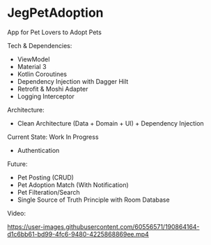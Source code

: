 # JegPetAdoption
App for Pet Lovers to Adopt Pets

Tech & Dependencies:
- ViewModel
- Material 3
- Kotlin Coroutines
- Dependency Injection with Dagger Hilt
- Retrofit & Moshi Adapter
- Logging Interceptor

Architecture:
- Clean Architecture (Data + Domain + UI) + Dependency Injection


Current State: Work In Progress
- Authentication

Future:
- Pet Posting (CRUD)
- Pet Adoption Match (With Notification)
- Pet Filteration/Search
- Single Source of Truth Principle with Room Database

Video:


https://user-images.githubusercontent.com/60556571/190864164-d1c6bb61-bd99-4fc6-9480-4225868869ee.mp4

